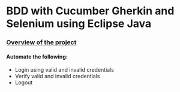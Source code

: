 # BDD with Cucumber Gherkin and Selenium using Eclipse Java
### [Overview of the project](https://github.com/mvecina25/Eclipse-Java-Cucumber-Gherkin-Selenium/blob/master/Overview.docx)

#### Automate the following:
- Login using valid and invalid credentials
- Verify valid and invalid credentials
- Logout
